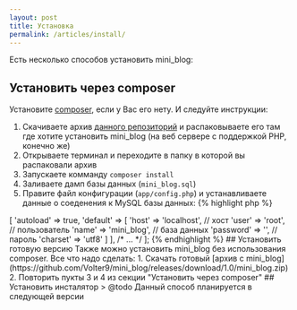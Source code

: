 ```yaml
---
layout: post
title: Установка
permalink: /articles/install/
---
```

Есть несколько способов установить mini_blog:

## Установить через composer

Установите [composer](https://getcomposer.org/doc/00-intro.md), если у Вас его нету. И следуйте инструкции:

1. Скачиваете архив [данного репозиторий](https://github.com/Volter9/mini_blog) и распаковываете его там где хотите установить mini_blog (на веб сервере с поддержкой PHP, конечно же)
2. Открываете терминал и переходите в папку в которой вы распаковали архив
3. Запускаете комманду `composer install` 
4. Заливаете дамп базы данных (`mini_blog.sql`)
5. Правите файл конфигурации (`app/config.php`) и устанавливаете данные о соеденения к MySQL базы данных:
{% highlight php %}
<?php /* app/config.php */

return [
    'database' => [
        'autoload' => true,
        'default' => [
            'host'     => 'localhost', // хост
            'user'     => 'root',      // пользователь
            'name'     => 'mini_blog', // база данных
            'password' => '',          // пароль
            'charset'  => 'utf8'
        ]
    ],
    /* ... */
];
{% endhighlight %}

## Установить готовую версию

Также можно установить mini_blog без использования composer. Все что надо сделать:

1. Скачать готовый [архив с mini_blog](https://github.com/Volter9/mini_blog/releases/download/1.0/mini_blog.zip)
2. Повторить пукты 3 и 4 из секции "Установить через composer"

## Установить инсталятор

> @todo Данный способ планируется в следующей версии